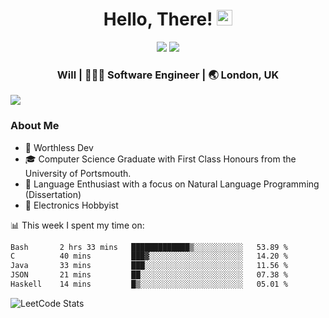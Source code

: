 <div align="center">
  <h1> Hello, There! <img src="https://media.giphy.com/media/hvRJCLFzcasrR4ia7z/giphy.gif" width="25px"></h1>
</div>

<p align="center">
    <a href="https://linkedin.com/in/willgreen98" alt="LinkedIn">
	    <img src="https://img.shields.io/badge/-LinkedIn-0e76a8?style=flat-square&logo=Linkedin&logoColor=white"/></a>
    <a href="https://twitter.com/Will_Green98" alt="Tweeter">
        <img src="https://img.shields.io/badge/-Twitter-00acee?style=flat-square&logo=Twitter&logoColor=white"/></a>
</p>

<div align="center">
	<h3> Will | 👨🏻‍💻 Software Engineer | 🌏 London, UK </h3>
</div>

![](https://visitor-badge.glitch.me/badge?page_id=willgreen98.visitor-badge)

### About Me

- 🥰 Worthless Dev
- 🎓 Computer Science Graduate with First Class Honours from the University of Portsmouth.
- 📖 Language Enthusiast with a focus on Natural Language Programming (Dissertation)
- 🤖 Electronics Hobbyist

📊 This week I spent my time on:
<!--START_SECTION:waka-->

```txt
Bash       2 hrs 33 mins   █████████████▒░░░░░░░░░░░   53.89 %
C          40 mins         ███▓░░░░░░░░░░░░░░░░░░░░░   14.20 %
Java       33 mins         ███░░░░░░░░░░░░░░░░░░░░░░   11.56 %
JSON       21 mins         ██░░░░░░░░░░░░░░░░░░░░░░░   07.38 %
Haskell    14 mins         █▒░░░░░░░░░░░░░░░░░░░░░░░   05.01 %
```

<!--END_SECTION:waka-->

![LeetCode Stats](https://leetcard.jacoblin.cool/WillGreen98?theme=unicorn&font=JetBrains%20Mono&ext=activity)

